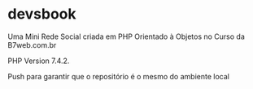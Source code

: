 # devsbook
Uma Mini Rede Social criada em PHP Orientado à Objetos no Curso da B7web.com.br

PHP Version 7.4.2.

Push para garantir que o repositório é o mesmo do ambiente local